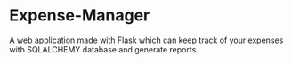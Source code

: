 # Expense-Manager
A web application made with Flask which can keep track of your expenses with SQLALCHEMY database and generate reports.

